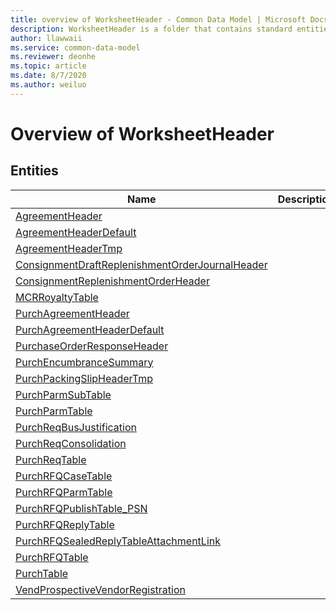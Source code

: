 ```yaml
---
title: overview of WorksheetHeader - Common Data Model | Microsoft Docs
description: WorksheetHeader is a folder that contains standard entities related to the Common Data Model.
author: llawwaii
ms.service: common-data-model
ms.reviewer: deonhe
ms.topic: article
ms.date: 8/7/2020
ms.author: weiluo
---
```


# Overview of WorksheetHeader


## Entities

|Name|Description|
|---|---|
|[AgreementHeader](AgreementHeader.md)||
|[AgreementHeaderDefault](AgreementHeaderDefault.md)||
|[AgreementHeaderTmp](AgreementHeaderTmp.md)||
|[ConsignmentDraftReplenishmentOrderJournalHeader](ConsignmentDraftReplenishmentOrderJournalHeader.md)||
|[ConsignmentReplenishmentOrderHeader](ConsignmentReplenishmentOrderHeader.md)||
|[MCRRoyaltyTable](MCRRoyaltyTable.md)||
|[PurchAgreementHeader](PurchAgreementHeader.md)||
|[PurchAgreementHeaderDefault](PurchAgreementHeaderDefault.md)||
|[PurchaseOrderResponseHeader](PurchaseOrderResponseHeader.md)||
|[PurchEncumbranceSummary](PurchEncumbranceSummary.md)||
|[PurchPackingSlipHeaderTmp](PurchPackingSlipHeaderTmp.md)||
|[PurchParmSubTable](PurchParmSubTable.md)||
|[PurchParmTable](PurchParmTable.md)||
|[PurchReqBusJustification](PurchReqBusJustification.md)||
|[PurchReqConsolidation](PurchReqConsolidation.md)||
|[PurchReqTable](PurchReqTable.md)||
|[PurchRFQCaseTable](PurchRFQCaseTable.md)||
|[PurchRFQParmTable](PurchRFQParmTable.md)||
|[PurchRFQPublishTable_PSN](PurchRFQPublishTable_PSN.md)||
|[PurchRFQReplyTable](PurchRFQReplyTable.md)||
|[PurchRFQSealedReplyTableAttachmentLink](PurchRFQSealedReplyTableAttachmentLink.md)||
|[PurchRFQTable](PurchRFQTable.md)||
|[PurchTable](PurchTable.md)||
|[VendProspectiveVendorRegistration](VendProspectiveVendorRegistration.md)||
